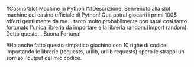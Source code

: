#Casino/Slot Machine in Python
##Descrizione:
Benvenuto alla slot machine del casino ufficiale di Python! Qua potrai giocarti i primi 100$ offerti gentilmente da me... tanto molto probabilmente non sarai cosi tanto fortunato
l'unica libreria da importare e la libreria random.(import random).
Detto questo... Buona Fortuna!

#Ho anche fatto questo simpatico giochino con 10 righe di codice importando le librerie (requests, urllib, urllib requests)
spero le strappi un sorriso l'output del mio codice.
